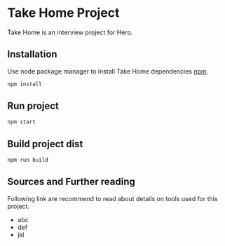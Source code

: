 # Take Home Project

Take Home is an interview project for Hero.

## Installation

Use node package manager to install Take Home dependencies [npm](https://www.npmjs.com/).

```bash
npm install
```

## Run project

```javascript
npm start
```
## Build project dist

```javascript
npm run build
```

## Sources and Further reading
Following link are recommend to read about details on tools used for this project.
- abc
- def
- jkl
